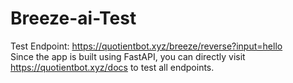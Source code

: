 # Breeze-ai-Test

Test Endpoint: https://quotientbot.xyz/breeze/reverse?input=hello <br>
Since the app is built using FastAPI, you can directly visit https://quotientbot.xyz/docs to test all endpoints.

